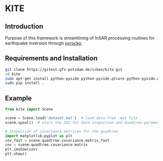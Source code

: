 # KITE
## Introduction
Purpose of this framework is streamlining of InSAR processing routines for earthquake inversion through [pyrocko](http://www.pyrocko.org).

## Requirements and Installation

```sh
git clone https://gitext.gfz-potsdam.de/isken/kite.git
cd kite
sudo apt-get install python-pyside python-pyside.qtcore python-pyside.qtopengl
sudo pip install .
```

## Example
```python
from kite import Scene

scene = Scene.load('dataset.mat')  # load data from .mat file
scene.spool()  # start the GUI for data inspection and Quadtree parametrisation

# Inspection of covariance matrices for the quadtree
import matplotlib.pyplot as plt
cov_fast = scene.quadtree.covariance.matrix_fast
cov = scene.quadtree.covariance.matrix
plt.imshow(cov)
plt.show()
```
